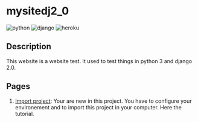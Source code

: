 # mysitedj2_0
![python](https://img.shields.io/pypi/pyversions/Django.svg)
![django](https://img.shields.io/badge/Django-2.0-yellow.svg)
![heroku](https://img.shields.io/badge/heroku-on-6413b0.svg)

## Description
This website is a website test. It used to test things in python 3 and django 2.0.

## Pages
1. [Import project](https://github.com/imimoun/mysitedj2_0/wiki/Import-project): Your are new in this project. You have to configure your environement and to import this project in your computer. Here the tutorial.
